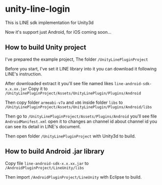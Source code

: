 # unity-line-login

This is LINE sdk implementation for Unity3d

Now it's support just Android, for iOS coming soon...

## How to build Unity project

I've prepared the example project, The folder `/UnityLinePluginProject`

Before you start, I've set it LINE library into it you can download it following LINE's instruction. 

After downloaded extract it you'll see file named likes `line-android-sdk-x.x.xx.jar` Copy it to `/UnityLinePluginProject/Assets/UnityLinePlugin/Plugins/Android` 

Then copy folder `armeabi-v7a` and `x86` inside folder `libs` to `/UnityLinePluginProject/Assets/UnityLinePlugin/Plugins/Android/libs`

Then go to `/UnityLinePluginProject/Assets/Plugins/Android` you'll see file `AndroidManifest.xml` open it to changes an channel id about channel id you can see its detail in LINE's document.

Then open folder `/UnityLinePluginProject` with Unity3d to build.

## How to build Android .jar library

Copy file `line-android-sdk-x.x.xx.jar` to `/AndroidPluginProject/LineUnity/libs`

Then import `/AndroidPluginProject/LineUnity` with Eclipse to build.
